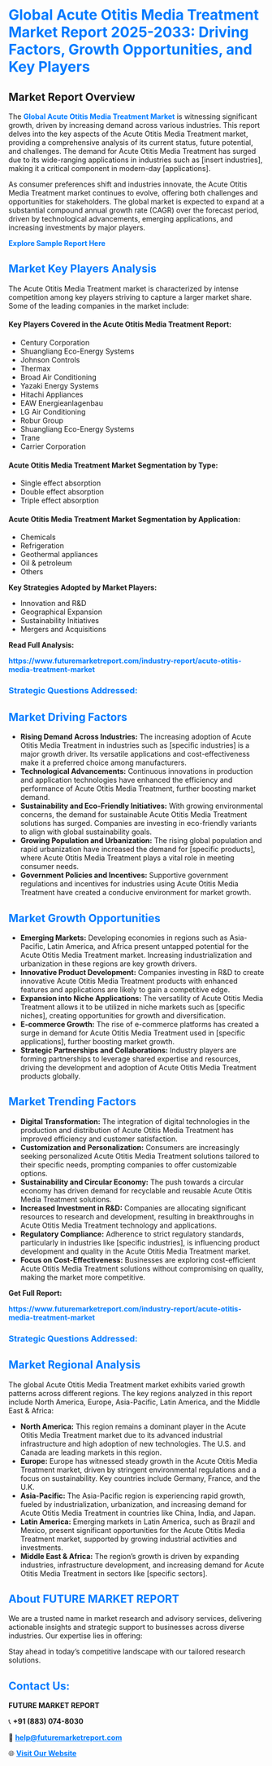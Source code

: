 <h1 style="color: #007BFF;">Global Acute Otitis Media Treatment Market Report 2025-2033: Driving Factors, Growth Opportunities, and Key Players</h1>

<section id="overview">
<h2>Market Report Overview</h2>
<p>The <a href="https://www.futuremarketreport.com/industry-report/acute-otitis-media-treatment-market" style="color: #007BFF; text-decoration: none;"><strong>Global Acute Otitis Media Treatment Market</strong></a> is witnessing significant growth, driven by increasing demand across various industries. This report delves into the key aspects of the Acute Otitis Media Treatment market, providing a comprehensive analysis of its current status, future potential, and challenges. The demand for Acute Otitis Media Treatment has surged due to its wide-ranging applications in industries such as [insert industries], making it a critical component in modern-day [applications].</p>
<p>As consumer preferences shift and industries innovate, the Acute Otitis Media Treatment market continues to evolve, offering both challenges and opportunities for stakeholders. The global market is expected to expand at a substantial compound annual growth rate (CAGR) over the forecast period, driven by technological advancements, emerging applications, and increasing investments by major players.</p>
</section>

<section id="overview">
<p><a href="https://www.futuremarketreport.com/request-sample/reportId=37496" style="color: #007BFF; text-decoration: none;"><strong>Explore Sample Report Here</strong></a></p>
</section>

<section id="key-players">
<h2 style="color: #007BFF;">Market Key Players Analysis</h2>
<p>The Acute Otitis Media Treatment market is characterized by intense competition among key players striving to capture a larger market share. Some of the leading companies in the market include:</p>
<h4>Key Players Covered in the Acute Otitis Media Treatment Report:</h4>
<ul><li>Century Corporation</li><li>Shuangliang Eco-Energy Systems</li><li>Johnson Controls</li><li>Thermax</li><li>Broad Air Conditioning</li><li>Yazaki Energy Systems</li><li>Hitachi Appliances</li><li>EAW Energieanlagenbau</li><li>LG Air Conditioning</li><li>Robur Group</li><li>Shuangliang Eco-Energy Systems</li><li>Trane</li><li>Carrier Corporation</li></ul>
<h4>Acute Otitis Media Treatment Market Segmentation by Type:</h4>
<ul><li>Single effect absorption</li><li>Double effect absorption</li><li>Triple effect absorption</li></ul>

<h4>Acute Otitis Media Treatment Market Segmentation by Application:</h4>
<ul><li>Chemicals</li><li>Refrigeration</li><li>Geothermal appliances</li><li>Oil &amp; petroleum</li><li>Others</li></ul>
<p><strong>Key Strategies Adopted by Market Players:</strong></p>
<ul>
<li>Innovation and R&D</li>
<li>Geographical Expansion</li>
<li>Sustainability Initiatives</li>
<li>Mergers and Acquisitions</li>
</ul>
</section>

<section>
<p><strong>Read Full Analysis: </strong></p><a href="https://www.futuremarketreport.com/industry-report/acute-otitis-media-treatment-market" style="color: #007BFF; text-decoration: none;"><strong>https://www.futuremarketreport.com/industry-report/acute-otitis-media-treatment-market</strong></a>
<h3 style="color: #007BFF;">Strategic Questions Addressed:</h3>
</section>

<section id="driving-factors">
<h2 style="color: #007BFF;">Market Driving Factors</h2>
<ul>
<li><strong>Rising Demand Across Industries:</strong> The increasing adoption of Acute Otitis Media Treatment in industries such as [specific industries] is a major growth driver. Its versatile applications and cost-effectiveness make it a preferred choice among manufacturers.</li>
<li><strong>Technological Advancements:</strong> Continuous innovations in production and application technologies have enhanced the efficiency and performance of Acute Otitis Media Treatment, further boosting market demand.</li>
<li><strong>Sustainability and Eco-Friendly Initiatives:</strong> With growing environmental concerns, the demand for sustainable Acute Otitis Media Treatment solutions has surged. Companies are investing in eco-friendly variants to align with global sustainability goals.</li>
<li><strong>Growing Population and Urbanization:</strong> The rising global population and rapid urbanization have increased the demand for [specific products], where Acute Otitis Media Treatment plays a vital role in meeting consumer needs.</li>
<li><strong>Government Policies and Incentives:</strong> Supportive government regulations and incentives for industries using Acute Otitis Media Treatment have created a conducive environment for market growth.</li>
</ul>
</section>

<section id="growth-opportunities">
<h2 style="color: #007BFF;">Market Growth Opportunities</h2>
<ul>
<li><strong>Emerging Markets:</strong> Developing economies in regions such as Asia-Pacific, Latin America, and Africa present untapped potential for the Acute Otitis Media Treatment market. Increasing industrialization and urbanization in these regions are key growth drivers.</li>
<li><strong>Innovative Product Development:</strong> Companies investing in R&D to create innovative Acute Otitis Media Treatment products with enhanced features and applications are likely to gain a competitive edge.</li>
<li><strong>Expansion into Niche Applications:</strong> The versatility of Acute Otitis Media Treatment allows it to be utilized in niche markets such as [specific niches], creating opportunities for growth and diversification.</li>
<li><strong>E-commerce Growth:</strong> The rise of e-commerce platforms has created a surge in demand for Acute Otitis Media Treatment used in [specific applications], further boosting market growth.</li>
<li><strong>Strategic Partnerships and Collaborations:</strong> Industry players are forming partnerships to leverage shared expertise and resources, driving the development and adoption of Acute Otitis Media Treatment products globally.</li>
</ul>
</section>

<section id="trending-factors">
<h2 style="color: #007BFF;">Market Trending Factors</h2>
<ul>
<li><strong>Digital Transformation:</strong> The integration of digital technologies in the production and distribution of Acute Otitis Media Treatment has improved efficiency and customer satisfaction.</li>
<li><strong>Customization and Personalization:</strong> Consumers are increasingly seeking personalized Acute Otitis Media Treatment solutions tailored to their specific needs, prompting companies to offer customizable options.</li>
<li><strong>Sustainability and Circular Economy:</strong> The push towards a circular economy has driven demand for recyclable and reusable Acute Otitis Media Treatment solutions.</li>
<li><strong>Increased Investment in R&D:</strong> Companies are allocating significant resources to research and development, resulting in breakthroughs in Acute Otitis Media Treatment technology and applications.</li>
<li><strong>Regulatory Compliance:</strong> Adherence to strict regulatory standards, particularly in industries like [specific industries], is influencing product development and quality in the Acute Otitis Media Treatment market.</li>
<li><strong>Focus on Cost-Effectiveness:</strong> Businesses are exploring cost-efficient Acute Otitis Media Treatment solutions without compromising on quality, making the market more competitive.</li>
</ul>
</section>

<section>
<p><strong>Get Full Report: </strong></p><a href="https://www.futuremarketreport.com/industry-report/acute-otitis-media-treatment-market" style="color: #007BFF; text-decoration: none;"><strong>https://www.futuremarketreport.com/industry-report/acute-otitis-media-treatment-market</strong></a>
<h3 style="color: #007BFF;">Strategic Questions Addressed:</h3>
</section>


<section id="regional-analysis">
<h2 style="color: #007BFF;">Market Regional Analysis</h2>
<p>The global Acute Otitis Media Treatment market exhibits varied growth patterns across different regions. The key regions analyzed in this report include North America, Europe, Asia-Pacific, Latin America, and the Middle East & Africa:</p>
<ul>
<li><strong>North America:</strong> This region remains a dominant player in the Acute Otitis Media Treatment market due to its advanced industrial infrastructure and high adoption of new technologies. The U.S. and Canada are leading markets in this region.</li>
<li><strong>Europe:</strong> Europe has witnessed steady growth in the Acute Otitis Media Treatment market, driven by stringent environmental regulations and a focus on sustainability. Key countries include Germany, France, and the U.K.</li>
<li><strong>Asia-Pacific:</strong> The Asia-Pacific region is experiencing rapid growth, fueled by industrialization, urbanization, and increasing demand for Acute Otitis Media Treatment in countries like China, India, and Japan.</li>
<li><strong>Latin America:</strong> Emerging markets in Latin America, such as Brazil and Mexico, present significant opportunities for the Acute Otitis Media Treatment market, supported by growing industrial activities and investments.</li>
<li><strong>Middle East & Africa:</strong> The region’s growth is driven by expanding industries, infrastructure development, and increasing demand for Acute Otitis Media Treatment in sectors like [specific sectors].</li>
</ul>
</section>

<footer>
<h2 style="color: #007BFF;">About FUTURE MARKET REPORT</h2>
<p>We are a trusted name in market research and advisory services, delivering actionable insights and strategic support to businesses across diverse industries. Our expertise lies in offering:</p>

<p>Stay ahead in today’s competitive landscape with our tailored research solutions.</p>

<h2 style="color: #007BFF;">Contact Us:</h2>
<p><strong>FUTURE MARKET REPORT</strong></p>
<p>📞 <strong>+91 (883) 074-8030</strong></p>
<p>📧 <strong><a href="mailto:help@futuremarketreport.com" style="color: #007BFF;">help@futuremarketreport.com</a></strong></p>
<p>🌐 <strong><a href="https://www.futuremarketreport.com/" style="color: #007BFF;">Visit Our Website</a></strong></p>
</footer>